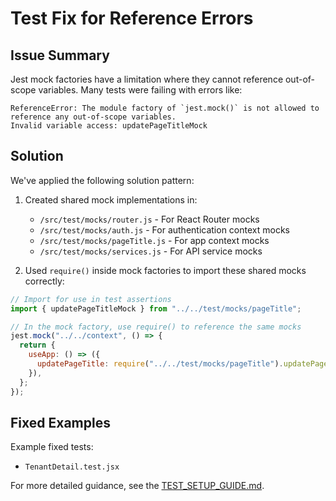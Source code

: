 # Test Fix for Reference Errors

## Issue Summary

Jest mock factories have a limitation where they cannot reference out-of-scope variables. Many tests were failing with errors like:

```
ReferenceError: The module factory of `jest.mock()` is not allowed to reference any out-of-scope variables.
Invalid variable access: updatePageTitleMock
```

## Solution

We've applied the following solution pattern:

1. Created shared mock implementations in:
   - `/src/test/mocks/router.js` - For React Router mocks
   - `/src/test/mocks/auth.js` - For authentication context mocks
   - `/src/test/mocks/pageTitle.js` - For app context mocks
   - `/src/test/mocks/services.js` - For API service mocks

2. Used `require()` inside mock factories to import these shared mocks correctly:

```javascript
// Import for use in test assertions
import { updatePageTitleMock } from "../../test/mocks/pageTitle";

// In the mock factory, use require() to reference the same mocks
jest.mock("../../context", () => {
  return {
    useApp: () => ({
      updatePageTitle: require("../../test/mocks/pageTitle").updatePageTitleMock,
    }),
  };
});
```

## Fixed Examples

Example fixed tests:
- `TenantDetail.test.jsx`

For more detailed guidance, see the [TEST_SETUP_GUIDE.md](./TEST_SETUP_GUIDE.md).
